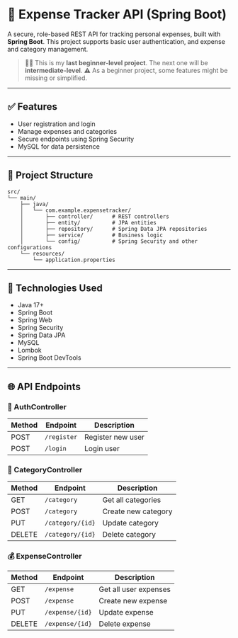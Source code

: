 # 💸 Expense Tracker API (Spring Boot)

A secure, role-based REST API for tracking personal expenses, built with **Spring Boot**. This project supports basic user authentication, and expense and category management.

> 🧑‍💻 This is my **last beginner-level project**. The next one will be **intermediate-level**.
> ⚠️ As a beginner project, some features might be missing or simplified.

---

## ✅ Features

* User registration and login
* Manage expenses and categories
* Secure endpoints using Spring Security
* MySQL for data persistence

---

## 📁 Project Structure

```
src/
└── main/
    ├── java/
    │   └── com.example.expensetracker/
    │       ├── controller/      # REST controllers
    │       ├── entity/          # JPA entities
    │       ├── repository/      # Spring Data JPA repositories
    │       ├── service/         # Business logic
    │       └── config/          # Spring Security and other configurations
    └── resources/
        └── application.properties
```

---

## 🔧 Technologies Used

* Java 17+
* Spring Boot
* Spring Web
* Spring Security
* Spring Data JPA
* MySQL
* Lombok
* Spring Boot DevTools

---

## 🌐 API Endpoints

### 🔐 AuthController

| Method | Endpoint    | Description       |
| ------ | ----------- | ----------------- |
| POST   | `/register` | Register new user |
| POST   | `/login`    | Login user        |

### 📁 CategoryController

| Method | Endpoint         | Description         |
| ------ | ---------------- | ------------------- |
| GET    | `/category`      | Get all categories  |
| POST   | `/category`      | Create new category |
| PUT    | `/category/{id}` | Update category     |
| DELETE | `/category/{id}` | Delete category     |

### 💰 ExpenseController

| Method | Endpoint        | Description           |
| ------ | --------------- | --------------------- |
| GET    | `/expense`      | Get all user expenses |
| POST   | `/expense`      | Create new expense    |
| PUT    | `/expense/{id}` | Update expense        |
| DELETE | `/expense/{id}` | Delete expense        |
